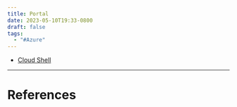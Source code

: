 ```yaml
---
title: Portal
date: 2023-05-10T19:33-0800
draft: false
tags:
  - "#Azure"
---
```

- [Cloud Shell](/notes/computer/microsoft/azure/portal/cloud-shell)



---
# References
